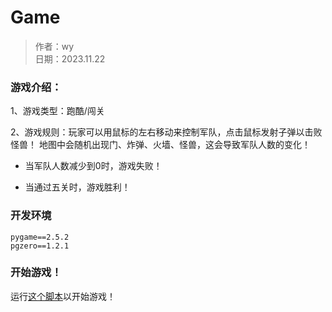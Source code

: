 # Game

> 作者：wy  
> 日期：2023.11.22


### 游戏介绍：

1、游戏类型：跑酷/闯关

2、游戏规则：玩家可以用鼠标的左右移动来控制军队，点击鼠标发射子弹以击败怪兽！
地图中会随机出现门、炸弹、火墙、怪兽，这会导致军队人数的变化！

- 当军队人数减少到0时，游戏失败！

- 当通过五关时，游戏胜利！

### 开发环境

```
pygame==2.5.2
pgzero==1.2.1
```

### 开始游戏！

运行[这个脚本](run.py)以开始游戏！
